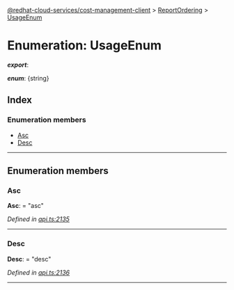 [@redhat-cloud-services/cost-management-client](../README.md) > [ReportOrdering](../modules/reportordering.md) > [UsageEnum](../enums/reportordering.usageenum.md)

# Enumeration: UsageEnum

*__export__*: 

*__enum__*: {string}

## Index

### Enumeration members

* [Asc](reportordering.usageenum.md#asc)
* [Desc](reportordering.usageenum.md#desc)

---

## Enumeration members

<a id="asc"></a>

###  Asc

**Asc**:  = "asc"

*Defined in [api.ts:2135](https://github.com/RedHatInsights/javascript-clients/blob/master/packages/cost-management/api.ts#L2135)*

___
<a id="desc"></a>

###  Desc

**Desc**:  = "desc"

*Defined in [api.ts:2136](https://github.com/RedHatInsights/javascript-clients/blob/master/packages/cost-management/api.ts#L2136)*

___

